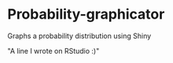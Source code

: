 # Probability-graphicator
Graphs a probability distribution using Shiny

"A line I wrote on RStudio :)" 
